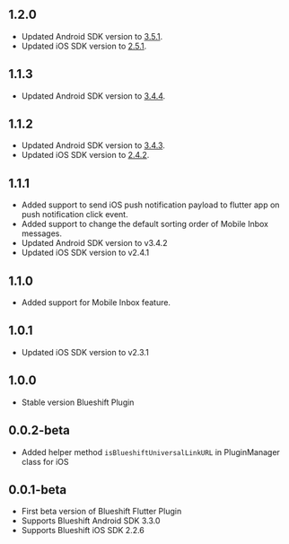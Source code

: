 ## 1.2.0

- Updated Android SDK version to [3.5.1](https://github.com/blueshift-labs/Blueshift-Android-SDK/releases/tag/v3.5.1).
- Updated iOS SDK version to [2.5.1](https://github.com/blueshift-labs/Blueshift-iOS-SDK/releases/tag/2.5.1).

## 1.1.3

- Updated Android SDK version to [3.4.4](https://github.com/blueshift-labs/Blueshift-Android-SDK/releases/tag/v3.4.4).

## 1.1.2

- Updated Android SDK version to [3.4.3](https://github.com/blueshift-labs/Blueshift-Android-SDK/releases/tag/v3.4.3).
- Updated iOS SDK version to [2.4.2](https://github.com/blueshift-labs/Blueshift-iOS-SDK/releases/tag/2.4.2).

## 1.1.1

- Added support to send iOS push notification payload to flutter app on push notification click event.
- Added support to change the default sorting order of Mobile Inbox messages.
- Updated Android SDK version to v3.4.2
- Updated iOS SDK version to v2.4.1

## 1.1.0

- Added support for Mobile Inbox feature.

## 1.0.1

- Updated iOS SDK version to v2.3.1

## 1.0.0

- Stable version Blueshift Plugin

## 0.0.2-beta

- Added helper method `isBlueshiftUniversalLinkURL` in PluginManager class for iOS

## 0.0.1-beta

- First beta version of Blueshift Flutter Plugin
- Supports Blueshift Android SDK 3.3.0
- Supports Blueshift iOS SDK 2.2.6
